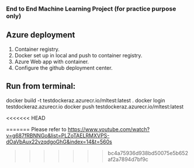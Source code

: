 ### End to End Machine Learning Project (for practice purpose only)
## Azure deployment 
1. Container registry.
2. Docker set up in local and push to container registry.
3. Azure Web app with container.
4. Configure the github deployment center. 


## Run from terminal:

docker build -t testdockeraz.azurecr.io/mltest:latest .
docker login testdockeraz.azurecr.io
docker push testdockeraz.azurecr.io/mltest:latest

<<<<<<< HEAD

=======
Please refer to https://www.youtube.com/watch?v=g687fRBNNGo&list=PLZoTAELRMXVPS-dOaVbAux22vzqdgoGhG&index=14&t=560s
>>>>>>> bc4a75936d938bd50075e5b652af2a7894d7bf9c

